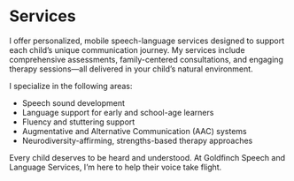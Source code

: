 # Services

I offer personalized, mobile speech-language services designed to support each child’s unique communication journey. My services include comprehensive assessments, family-centered consultations, and engaging therapy sessions—all delivered in your child’s natural environment.

I specialize in the following areas:

* Speech sound development
* Language support for early and school-age learners
* Fluency and stuttering support
* Augmentative and Alternative Communication (AAC) systems
* Neurodiversity-affirming, strengths-based therapy approaches

Every child deserves to be heard and understood. At Goldfinch Speech and Language Services, I’m here to help their voice take flight.